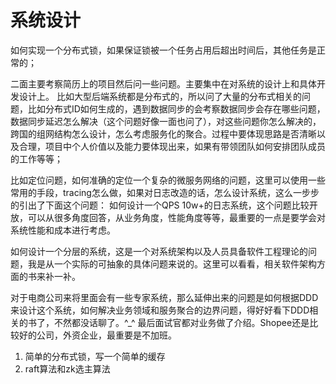 # 系统设计

如何实现一个分布式锁，如果保证锁被一个任务占用后超出时间后，其他任务是正常的；



二面主要考察简历上的项目然后问一些问题。主要集中在对系统的设计上和具体开发设计上。
比如大型后端系统都是分布式的，所以问了大量的分布式相关的问题，比如分布式ID如何生成的，遇到数据同步的会考察数据同步会存在哪些问题，数据同步延迟怎么解决（这个问题好像一面也问了），对这些问题你怎么解决的，跨国的组网结构怎么设计，怎么考虑服务化的聚合。过程中要体现思路是否清晰以及合理，项目中个人价值以及能力要体现出来，如果有带领团队如何安排团队成员的工作等等；



比如定位问题，如何准确的定位一个复杂的微服务网络的问题，这里可以使用一些常用的手段，tracing怎么做，如果对日志改造的话，怎么设计系统，这么一步步的引出了下面这个问题： 如何设计一个QPS 10w+的日志系统，这个问题比较开放，可以从很多角度回答，从业务角度，性能角度等等，最重要的一点是要学会对系统性能和成本进行考虑。



如何设计一个分层的系统，这是一个对系统架构以及人员具备软件工程理论的问题，我是从一个实际的可抽象的具体问题来说的。这里可以看看，相关软件架构方面的书来补一补。

对于电商公司来将里面会有一些专家系统，那么延伸出来的问题是如何根据DDD来设计这个系统，如何解决业务领域和服务聚合的边界问题，得好好看下DDD相关的书了，不然都没话聊了。^_^ 最后面试官都对业务做了介绍。Shopee还是比较好的公司，外资企业，最重要是不加班。



1. 
   简单的分布式锁，写一个简单的缓存
2. raft算法和zk选主算法